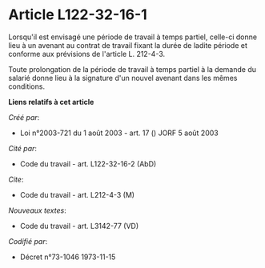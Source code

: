 # Article L122-32-16-1

Lorsqu'il est envisagé une période de travail à temps partiel, celle-ci donne lieu à un avenant au contrat de travail fixant
la durée de ladite période et conforme aux prévisions de l'article L. 212-4-3.

Toute prolongation de la période de travail à temps partiel à la demande du salarié donne lieu à la signature d'un nouvel
avenant dans les mêmes conditions.

**Liens relatifs à cet article**

_Créé par_:

  - Loi n°2003-721 du 1 août 2003 - art. 17 () JORF 5 août 2003

_Cité par_:

  - Code du travail - art. L122-32-16-2 (AbD)

_Cite_:

  - Code du travail - art. L212-4-3 (M)

_Nouveaux textes_:

  - Code du travail - art. L3142-77 (VD)

_Codifié par_:

  - Décret n°73-1046 1973-11-15
